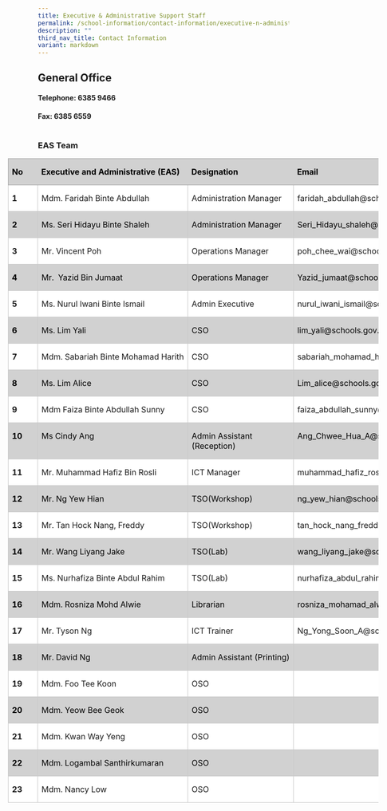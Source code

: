 ```yaml
---
title: Executive & Administrative Support Staff
permalink: /school-information/contact-information/executive-n-administrative-support-staff/
description: ""
third_nav_title: Contact Information
variant: markdown
---
```

## General Office

#### Telephone: 6385 9466<br>
#### Fax: 6385 6559<br><br>
### EAS Team
      
<table style="width:557.25pt;margin-left:-45.15pt;background:white;border-collapse:
 collapse;mso-yfti-tbllook:1184;mso-padding-alt:0in 0in 0in 0in" width="743" cellpadding="0" cellspacing="0" border="0" class="MsoNormalTable"><tbody><tr style="mso-yfti-irow:0;mso-yfti-firstrow:yes;height:22.8pt"><td style="width:32.9pt;border:solid #A5A5A5 1.0pt;
  border-right:none;background:#D1D1D1;mso-background-themecolor:background2;
  mso-background-themeshade:230;padding:0in 5.4pt 0in 5.4pt;height:22.8pt" valign="top" nowrap="" width="44"><p class="MsoNormal"><b><span style="color:black;mso-color-alt:windowtext">No</span></b></p></td><td style="width:175.75pt;border-top:solid #A5A5A5 1.0pt;
  border-left:none;border-bottom:solid #A5A5A5 1.0pt;border-right:none;
  background:#D1D1D1;mso-background-themecolor:background2;mso-background-themeshade:
  230;padding:0in 5.4pt 0in 5.4pt;height:22.8pt" valign="top" nowrap="" width="234"><p class="MsoNormal"><b><span style="color:black;mso-color-alt:windowtext">Executive and Administrative (EAS)</span></b></p></td><td style="width:130.75pt;border-top:solid #A5A5A5 1.0pt;
  border-left:none;border-bottom:solid #A5A5A5 1.0pt;border-right:none;
  background:#D1D1D1;mso-background-themecolor:background2;mso-background-themeshade:
  230;padding:0in 5.4pt 0in 5.4pt;height:22.8pt" valign="top" nowrap="" width="174"><p class="MsoNormal"><b><span style="color:black;mso-color-alt:windowtext">Designation</span></b></p></td><td style="width:217.85pt;border:solid #A5A5A5 1.0pt;
  border-left:none;background:#D1D1D1;mso-background-themecolor:background2;
  mso-background-themeshade:230;padding:0in 5.4pt 0in 5.4pt;height:22.8pt" valign="top" width="290"><p class="MsoNormal"><b><span style="color:black;mso-color-alt:windowtext">Email</span></b></p></td></tr><tr style="mso-yfti-irow:1;height:22.8pt"><td style="width:32.9pt;border:solid #C9C9C9 1.0pt;
  border-top:none;background:transparent;padding:0in 5.4pt 0in 5.4pt;
  height:22.8pt" valign="top" nowrap="" width="44"><p class="MsoNormal"><b>1</b></p></td><td style="width:175.75pt;border-top:none;
  border-left:none;border-bottom:solid #C9C9C9 1.0pt;border-right:solid #C9C9C9 1.0pt;
  background:transparent;padding:0in 5.4pt 0in 5.4pt;height:22.8pt" valign="top" nowrap="" width="234"><p class="MsoNormal">Mdm. Faridah Binte Abdullah</p></td><td style="width:130.75pt;border-top:none;
  border-left:none;border-bottom:solid #C9C9C9 1.0pt;border-right:solid #C9C9C9 1.0pt;
  background:transparent;padding:0in 5.4pt 0in 5.4pt;height:22.8pt" valign="top" nowrap="" width="174"><p class="MsoNormal">Administration Manager</p></td><td style="width:217.85pt;border-top:none;border-left:
  none;border-bottom:solid #C9C9C9 1.0pt;border-right:solid #C9C9C9 1.0pt;
  background:transparent;padding:0in 5.4pt 0in 5.4pt;height:22.8pt" valign="top" width="290"><p class="MsoNormal">faridah_abdullah@schools.gov.sg</p></td></tr><tr style="mso-yfti-irow:2;height:22.8pt"><td style="width:32.9pt;border:solid #C9C9C9 1.0pt;
  border-top:none;background:#D1D1D1;mso-background-themecolor:background2;
  mso-background-themeshade:230;padding:0in 5.4pt 0in 5.4pt;height:22.8pt" valign="top" nowrap="" width="44"><p class="MsoNormal"><b><span style="color:black;mso-color-alt:windowtext">2</span></b></p></td><td style="width:175.75pt;border-top:none;
  border-left:none;border-bottom:solid #C9C9C9 1.0pt;border-right:solid #C9C9C9 1.0pt;
  background:#D1D1D1;mso-background-themecolor:background2;mso-background-themeshade:
  230;padding:0in 5.4pt 0in 5.4pt;height:22.8pt" valign="top" nowrap="" width="234"><p class="MsoNormal"><span style="color:black;mso-color-alt:windowtext">Ms. Seri Hidayu Binte Shaleh</span></p></td><td style="width:130.75pt;border-top:none;
  border-left:none;border-bottom:solid #C9C9C9 1.0pt;border-right:solid #C9C9C9 1.0pt;
  background:#D1D1D1;mso-background-themecolor:background2;mso-background-themeshade:
  230;padding:0in 5.4pt 0in 5.4pt;height:22.8pt" valign="top" nowrap="" width="174"><p class="MsoNormal"><span style="color:black;mso-color-alt:windowtext">Administration Manager</span></p></td><td style="width:217.85pt;border-top:none;border-left:
  none;border-bottom:solid #C9C9C9 1.0pt;border-right:solid #C9C9C9 1.0pt;
  background:#D1D1D1;mso-background-themecolor:background2;mso-background-themeshade:
  230;padding:0in 5.4pt 0in 5.4pt;height:22.8pt" valign="top" width="290"><p class="MsoNormal"><span style="color:black;mso-color-alt:windowtext">Seri_Hidayu_shaleh@schools.gov.sg</span></p></td></tr><tr style="mso-yfti-irow:3;height:22.8pt"><td style="width:32.9pt;border:solid #C9C9C9 1.0pt;
  border-top:none;background:transparent;padding:0in 5.4pt 0in 5.4pt;
  height:22.8pt" valign="top" nowrap="" width="44"><p class="MsoNormal"><b>3</b></p></td><td style="width:175.75pt;border-top:none;
  border-left:none;border-bottom:solid #C9C9C9 1.0pt;border-right:solid #C9C9C9 1.0pt;
  background:transparent;padding:0in 5.4pt 0in 5.4pt;height:22.8pt" valign="top" nowrap="" width="234"><p class="MsoNormal">Mr. Vincent Poh</p></td><td style="width:130.75pt;border-top:none;
  border-left:none;border-bottom:solid #C9C9C9 1.0pt;border-right:solid #C9C9C9 1.0pt;
  background:transparent;padding:0in 5.4pt 0in 5.4pt;height:22.8pt" valign="top" nowrap="" width="174"><p class="MsoNormal">Operations Manager</p></td><td style="width:217.85pt;border-top:none;border-left:
  none;border-bottom:solid #C9C9C9 1.0pt;border-right:solid #C9C9C9 1.0pt;
  background:transparent;padding:0in 5.4pt 0in 5.4pt;height:22.8pt" valign="top" width="290"><p class="MsoNormal">poh_chee_wai@schools.go.sg</p></td></tr><tr style="mso-yfti-irow:4;height:22.8pt"><td style="width:32.9pt;border:solid #C9C9C9 1.0pt;
  border-top:none;background:#D1D1D1;mso-background-themecolor:background2;
  mso-background-themeshade:230;padding:0in 5.4pt 0in 5.4pt;height:22.8pt" valign="top" nowrap="" width="44"><p class="MsoNormal"><b><span style="color:black;mso-color-alt:windowtext">4</span></b></p></td><td style="width:175.75pt;border-top:none;
  border-left:none;border-bottom:solid #C9C9C9 1.0pt;border-right:solid #C9C9C9 1.0pt;
  background:#D1D1D1;mso-background-themecolor:background2;mso-background-themeshade:
  230;padding:0in 5.4pt 0in 5.4pt;height:22.8pt" valign="top" nowrap="" width="234"><p class="MsoNormal"><span style="color:black;mso-color-alt:windowtext">Mr.&nbsp;&nbsp;Yazid Bin Jumaat</span></p></td><td style="width:130.75pt;border-top:none;
  border-left:none;border-bottom:solid #C9C9C9 1.0pt;border-right:solid #C9C9C9 1.0pt;
  background:#D1D1D1;mso-background-themecolor:background2;mso-background-themeshade:
  230;padding:0in 5.4pt 0in 5.4pt;height:22.8pt" valign="top" nowrap="" width="174"><p class="MsoNormal"><span style="color:black;mso-color-alt:windowtext">Operations Manager</span></p></td><td style="width:217.85pt;border-top:none;border-left:
  none;border-bottom:solid #C9C9C9 1.0pt;border-right:solid #C9C9C9 1.0pt;
  background:#D1D1D1;mso-background-themecolor:background2;mso-background-themeshade:
  230;padding:0in 5.4pt 0in 5.4pt;height:22.8pt" valign="top" width="290"><p class="MsoNormal"><span style="color:black;mso-color-alt:windowtext">Yazid_jumaat@schools.gov.sg</span></p></td></tr><tr style="mso-yfti-irow:5;height:22.8pt"><td style="width:32.9pt;border:solid #C9C9C9 1.0pt;
  border-top:none;background:transparent;padding:0in 5.4pt 0in 5.4pt;
  height:22.8pt" valign="top" nowrap="" width="44"><p class="MsoNormal"><b>5</b></p></td><td style="width:175.75pt;border-top:none;
  border-left:none;border-bottom:solid #C9C9C9 1.0pt;border-right:solid #C9C9C9 1.0pt;
  background:transparent;padding:0in 5.4pt 0in 5.4pt;height:22.8pt" valign="top" nowrap="" width="234"><p class="MsoNormal"><span style="mso-ansi-language:DE" lang="DE">Ms. Nurul Iwani Binte Ismail</span></p></td><td style="width:130.75pt;border-top:none;
  border-left:none;border-bottom:solid #C9C9C9 1.0pt;border-right:solid #C9C9C9 1.0pt;
  background:transparent;padding:0in 5.4pt 0in 5.4pt;height:22.8pt" valign="top" nowrap="" width="174"><p class="MsoNormal">Admin Executive</p></td><td style="width:217.85pt;border-top:none;border-left:
  none;border-bottom:solid #C9C9C9 1.0pt;border-right:solid #C9C9C9 1.0pt;
  background:transparent;padding:0in 5.4pt 0in 5.4pt;height:22.8pt" valign="top" width="290"><p class="MsoNormal">nurul_iwani_ismail@schools.gov.sg</p></td></tr><tr style="mso-yfti-irow:6;height:22.8pt"><td style="width:32.9pt;border:solid #C9C9C9 1.0pt;
  border-top:none;background:#D1D1D1;mso-background-themecolor:background2;
  mso-background-themeshade:230;padding:0in 5.4pt 0in 5.4pt;height:22.8pt" valign="top" nowrap="" width="44"><p class="MsoNormal"><b><span style="color:black;mso-color-alt:windowtext">6</span></b></p></td><td style="width:175.75pt;border-top:none;
  border-left:none;border-bottom:solid #C9C9C9 1.0pt;border-right:solid #C9C9C9 1.0pt;
  background:#D1D1D1;mso-background-themecolor:background2;mso-background-themeshade:
  230;padding:0in 5.4pt 0in 5.4pt;height:22.8pt" valign="top" nowrap="" width="234"><p class="MsoNormal"><span style="color:black;mso-color-alt:windowtext">Ms. Lim Yali</span></p></td><td style="width:130.75pt;border-top:none;
  border-left:none;border-bottom:solid #C9C9C9 1.0pt;border-right:solid #C9C9C9 1.0pt;
  background:#D1D1D1;mso-background-themecolor:background2;mso-background-themeshade:
  230;padding:0in 5.4pt 0in 5.4pt;height:22.8pt" valign="top" nowrap="" width="174"><p class="MsoNormal"><span style="color:black;mso-color-alt:windowtext">CSO</span></p></td><td style="width:217.85pt;border-top:none;border-left:
  none;border-bottom:solid #C9C9C9 1.0pt;border-right:solid #C9C9C9 1.0pt;
  background:#D1D1D1;mso-background-themecolor:background2;mso-background-themeshade:
  230;padding:0in 5.4pt 0in 5.4pt;height:22.8pt" valign="top" width="290"><p class="MsoNormal"><span style="color:black;mso-color-alt:windowtext">lim_yali@schools.gov.sg</span></p></td></tr><tr style="mso-yfti-irow:7;height:22.8pt"><td style="width:32.9pt;border:solid #C9C9C9 1.0pt;
  border-top:none;background:transparent;padding:0in 5.4pt 0in 5.4pt;
  height:22.8pt" valign="top" nowrap="" width="44"><p class="MsoNormal"><b>7</b></p></td><td style="width:175.75pt;border-top:none;
  border-left:none;border-bottom:solid #C9C9C9 1.0pt;border-right:solid #C9C9C9 1.0pt;
  background:transparent;padding:0in 5.4pt 0in 5.4pt;height:22.8pt" valign="top" nowrap="" width="234"><p class="MsoNormal">Mdm. Sabariah Binte Mohamad Harith</p></td><td style="width:130.75pt;border-top:none;
  border-left:none;border-bottom:solid #C9C9C9 1.0pt;border-right:solid #C9C9C9 1.0pt;
  background:transparent;padding:0in 5.4pt 0in 5.4pt;height:22.8pt" valign="top" nowrap="" width="174"><p class="MsoNormal">CSO</p></td><td style="width:217.85pt;border-top:none;border-left:
  none;border-bottom:solid #C9C9C9 1.0pt;border-right:solid #C9C9C9 1.0pt;
  background:transparent;padding:0in 5.4pt 0in 5.4pt;height:22.8pt" valign="top" width="290"><p class="MsoNormal">sabariah_mohamad_harith@schools.gov.sg</p></td></tr><tr style="mso-yfti-irow:8;height:22.8pt"><td style="width:32.9pt;border:solid #C9C9C9 1.0pt;
  border-top:none;background:#D1D1D1;mso-background-themecolor:background2;
  mso-background-themeshade:230;padding:0in 5.4pt 0in 5.4pt;height:22.8pt" valign="top" nowrap="" width="44"><p class="MsoNormal"><b><span style="color:black;mso-color-alt:windowtext">8</span></b></p></td><td style="width:175.75pt;border-top:none;
  border-left:none;border-bottom:solid #C9C9C9 1.0pt;border-right:solid #C9C9C9 1.0pt;
  background:#D1D1D1;mso-background-themecolor:background2;mso-background-themeshade:
  230;padding:0in 5.4pt 0in 5.4pt;height:22.8pt" valign="top" nowrap="" width="234"><p class="MsoNormal"><span style="color:black;mso-color-alt:windowtext">Ms. Lim Alice</span></p></td><td style="width:130.75pt;border-top:none;
  border-left:none;border-bottom:solid #C9C9C9 1.0pt;border-right:solid #C9C9C9 1.0pt;
  background:#D1D1D1;mso-background-themecolor:background2;mso-background-themeshade:
  230;padding:0in 5.4pt 0in 5.4pt;height:22.8pt" valign="top" nowrap="" width="174"><p class="MsoNormal"><span style="color:black;mso-color-alt:windowtext">CSO</span></p></td><td style="width:217.85pt;border-top:none;border-left:
  none;border-bottom:solid #C9C9C9 1.0pt;border-right:solid #C9C9C9 1.0pt;
  background:#D1D1D1;mso-background-themecolor:background2;mso-background-themeshade:
  230;padding:0in 5.4pt 0in 5.4pt;height:22.8pt" valign="top" width="290"><p class="MsoNormal"><span style="color:black;mso-color-alt:windowtext">Lim_alice@schools.gov.sg</span></p></td></tr><tr style="mso-yfti-irow:9;height:22.8pt"><td style="width:32.9pt;border:solid #C9C9C9 1.0pt;
  border-top:none;background:transparent;padding:0in 5.4pt 0in 5.4pt;
  height:22.8pt" valign="top" nowrap="" width="44"><p class="MsoNormal"><b>9</b></p></td><td style="width:175.75pt;border-top:none;
  border-left:none;border-bottom:solid #C9C9C9 1.0pt;border-right:solid #C9C9C9 1.0pt;
  background:transparent;padding:0in 5.4pt 0in 5.4pt;height:22.8pt" valign="top" nowrap="" width="234"><p class="MsoNormal">Mdm Faiza Binte Abdullah Sunny</p></td><td style="width:130.75pt;border-top:none;
  border-left:none;border-bottom:solid #C9C9C9 1.0pt;border-right:solid #C9C9C9 1.0pt;
  background:transparent;padding:0in 5.4pt 0in 5.4pt;height:22.8pt" valign="top" nowrap="" width="174"><p class="MsoNormal">CSO</p></td><td style="width:217.85pt;border-top:none;border-left:
  none;border-bottom:solid #C9C9C9 1.0pt;border-right:solid #C9C9C9 1.0pt;
  background:transparent;padding:0in 5.4pt 0in 5.4pt;height:22.8pt" valign="top" width="290"><p class="MsoNormal">faiza_abdullah_sunny@schools.gov.sg</p></td></tr><tr style="mso-yfti-irow:10;height:22.8pt"><td style="width:32.9pt;border:solid #C9C9C9 1.0pt;
  border-top:none;background:#D1D1D1;mso-background-themecolor:background2;
  mso-background-themeshade:230;padding:0in 5.4pt 0in 5.4pt;height:22.8pt" valign="top" nowrap="" width="44"><p class="MsoNormal"><b><span style="color:black;mso-color-alt:windowtext">10</span></b></p></td><td style="width:175.75pt;border-top:none;
  border-left:none;border-bottom:solid #C9C9C9 1.0pt;border-right:solid #C9C9C9 1.0pt;
  background:#D1D1D1;mso-background-themecolor:background2;mso-background-themeshade:
  230;padding:0in 5.4pt 0in 5.4pt;height:22.8pt" valign="top" nowrap="" width="234"><p class="MsoNormal"><span style="color:black;mso-color-alt:windowtext">Ms Cindy Ang</span></p></td><td style="width:130.75pt;border-top:none;
  border-left:none;border-bottom:solid #C9C9C9 1.0pt;border-right:solid #C9C9C9 1.0pt;
  background:#D1D1D1;mso-background-themecolor:background2;mso-background-themeshade:
  230;padding:0in 5.4pt 0in 5.4pt;height:22.8pt" valign="top" nowrap="" width="174"><p class="MsoNormal"><span style="color:black;mso-color-alt:windowtext">Admin Assistant<br>(Reception)</span></p></td><td style="width:217.85pt;border-top:none;border-left:
  none;border-bottom:solid #C9C9C9 1.0pt;border-right:solid #C9C9C9 1.0pt;
  background:#D1D1D1;mso-background-themecolor:background2;mso-background-themeshade:
  230;padding:0in 5.4pt 0in 5.4pt;height:22.8pt" valign="top" width="290"><p class="MsoNormal"><span style="color:black;mso-color-alt:windowtext">Ang_Chwee_Hua_A@schools.gov.sg</span></p></td></tr><tr style="mso-yfti-irow:11;height:22.8pt"><td style="width:32.9pt;border:solid #C9C9C9 1.0pt;
  border-top:none;background:transparent;padding:0in 5.4pt 0in 5.4pt;
  height:22.8pt" valign="top" nowrap="" width="44"><p class="MsoNormal"><b>11</b></p></td><td style="width:175.75pt;border-top:none;
  border-left:none;border-bottom:solid #C9C9C9 1.0pt;border-right:solid #C9C9C9 1.0pt;
  background:transparent;padding:0in 5.4pt 0in 5.4pt;height:22.8pt" valign="top" nowrap="" width="234"><p class="MsoNormal"><span style="mso-ansi-language:DE" lang="DE">Mr. Muhammad Hafiz Bin Rosli</span></p></td><td style="width:130.75pt;border-top:none;
  border-left:none;border-bottom:solid #C9C9C9 1.0pt;border-right:solid #C9C9C9 1.0pt;
  background:transparent;padding:0in 5.4pt 0in 5.4pt;height:22.8pt" valign="top" nowrap="" width="174"><p class="MsoNormal">ICT Manager</p></td><td style="width:217.85pt;border-top:none;border-left:
  none;border-bottom:solid #C9C9C9 1.0pt;border-right:solid #C9C9C9 1.0pt;
  background:transparent;padding:0in 5.4pt 0in 5.4pt;height:22.8pt" valign="top" width="290"><p class="MsoNormal">muhammad_hafiz_rosli@schools.gov.sg</p></td></tr><tr style="mso-yfti-irow:12;height:22.8pt"><td style="width:32.9pt;border:solid #C9C9C9 1.0pt;
  border-top:none;background:#D1D1D1;mso-background-themecolor:background2;
  mso-background-themeshade:230;padding:0in 5.4pt 0in 5.4pt;height:22.8pt" valign="top" nowrap="" width="44"><p class="MsoNormal"><b><span style="color:black;mso-color-alt:windowtext">12</span></b></p></td><td style="width:175.75pt;border-top:none;
  border-left:none;border-bottom:solid #C9C9C9 1.0pt;border-right:solid #C9C9C9 1.0pt;
  background:#D1D1D1;mso-background-themecolor:background2;mso-background-themeshade:
  230;padding:0in 5.4pt 0in 5.4pt;height:22.8pt" valign="top" nowrap="" width="234"><p class="MsoNormal"><span style="color:black;mso-color-alt:windowtext">Mr. Ng Yew Hian</span></p></td><td style="width:130.75pt;border-top:none;
  border-left:none;border-bottom:solid #C9C9C9 1.0pt;border-right:solid #C9C9C9 1.0pt;
  background:#D1D1D1;mso-background-themecolor:background2;mso-background-themeshade:
  230;padding:0in 5.4pt 0in 5.4pt;height:22.8pt" valign="top" nowrap="" width="174"><p class="MsoNormal"><span style="color:black;mso-color-alt:windowtext">TSO(Workshop)</span></p></td><td style="width:217.85pt;border-top:none;border-left:
  none;border-bottom:solid #C9C9C9 1.0pt;border-right:solid #C9C9C9 1.0pt;
  background:#D1D1D1;mso-background-themecolor:background2;mso-background-themeshade:
  230;padding:0in 5.4pt 0in 5.4pt;height:22.8pt" valign="top" width="290"><p class="MsoNormal"><span style="color:black;mso-color-alt:windowtext">ng_yew_hian@schools.gov.sg</span></p></td></tr><tr style="mso-yfti-irow:13;height:22.8pt"><td style="width:32.9pt;border:solid #C9C9C9 1.0pt;
  border-top:none;background:transparent;padding:0in 5.4pt 0in 5.4pt;
  height:22.8pt" valign="top" nowrap="" width="44"><p class="MsoNormal"><b>13</b></p></td><td style="width:175.75pt;border-top:none;
  border-left:none;border-bottom:solid #C9C9C9 1.0pt;border-right:solid #C9C9C9 1.0pt;
  background:transparent;padding:0in 5.4pt 0in 5.4pt;height:22.8pt" valign="top" nowrap="" width="234"><p class="MsoNormal">Mr. Tan Hock Nang, Freddy</p></td><td style="width:130.75pt;border-top:none;
  border-left:none;border-bottom:solid #C9C9C9 1.0pt;border-right:solid #C9C9C9 1.0pt;
  background:transparent;padding:0in 5.4pt 0in 5.4pt;height:22.8pt" valign="top" nowrap="" width="174"><p class="MsoNormal">TSO(Workshop)</p></td><td style="width:217.85pt;border-top:none;border-left:
  none;border-bottom:solid #C9C9C9 1.0pt;border-right:solid #C9C9C9 1.0pt;
  background:transparent;padding:0in 5.4pt 0in 5.4pt;height:22.8pt" valign="top" width="290"><p class="MsoNormal">tan_hock_nang_freddy@schools.gov.sg</p></td></tr><tr style="mso-yfti-irow:14;height:22.8pt"><td style="width:32.9pt;border:solid #C9C9C9 1.0pt;
  border-top:none;background:#D1D1D1;mso-background-themecolor:background2;
  mso-background-themeshade:230;padding:0in 5.4pt 0in 5.4pt;height:22.8pt" valign="top" nowrap="" width="44"><p class="MsoNormal"><b><span style="color:black;mso-color-alt:windowtext">14</span></b></p></td><td style="width:175.75pt;border-top:none;
  border-left:none;border-bottom:solid #C9C9C9 1.0pt;border-right:solid #C9C9C9 1.0pt;
  background:#D1D1D1;mso-background-themecolor:background2;mso-background-themeshade:
  230;padding:0in 5.4pt 0in 5.4pt;height:22.8pt" valign="top" nowrap="" width="234"><p class="MsoNormal"><span style="color:black;mso-color-alt:windowtext">Mr. Wang Liyang Jake</span></p></td><td style="width:130.75pt;border-top:none;
  border-left:none;border-bottom:solid #C9C9C9 1.0pt;border-right:solid #C9C9C9 1.0pt;
  background:#D1D1D1;mso-background-themecolor:background2;mso-background-themeshade:
  230;padding:0in 5.4pt 0in 5.4pt;height:22.8pt" valign="top" nowrap="" width="174"><p class="MsoNormal"><span style="color:black;mso-color-alt:windowtext">TSO(Lab)</span></p></td><td style="width:217.85pt;border-top:none;border-left:
  none;border-bottom:solid #C9C9C9 1.0pt;border-right:solid #C9C9C9 1.0pt;
  background:#D1D1D1;mso-background-themecolor:background2;mso-background-themeshade:
  230;padding:0in 5.4pt 0in 5.4pt;height:22.8pt" valign="top" width="290"><p class="MsoNormal"><span style="color:black;mso-color-alt:windowtext">wang_liyang_jake@schools.gov.sg</span></p></td></tr><tr style="mso-yfti-irow:15;height:22.8pt"><td style="width:32.9pt;border:solid #C9C9C9 1.0pt;
  border-top:none;background:transparent;padding:0in 5.4pt 0in 5.4pt;
  height:22.8pt" valign="top" nowrap="" width="44"><p class="MsoNormal"><b>15</b></p></td><td style="width:175.75pt;border-top:none;
  border-left:none;border-bottom:solid #C9C9C9 1.0pt;border-right:solid #C9C9C9 1.0pt;
  background:transparent;padding:0in 5.4pt 0in 5.4pt;height:22.8pt" valign="top" nowrap="" width="234"><p class="MsoNormal"><span style="mso-ansi-language:DE" lang="DE">Ms. Nurhafiza Binte Abdul Rahim</span></p></td><td style="width:130.75pt;border-top:none;
  border-left:none;border-bottom:solid #C9C9C9 1.0pt;border-right:solid #C9C9C9 1.0pt;
  background:transparent;padding:0in 5.4pt 0in 5.4pt;height:22.8pt" valign="top" nowrap="" width="174"><p class="MsoNormal">TSO(Lab)</p></td><td style="width:217.85pt;border-top:none;border-left:
  none;border-bottom:solid #C9C9C9 1.0pt;border-right:solid #C9C9C9 1.0pt;
  background:transparent;padding:0in 5.4pt 0in 5.4pt;height:22.8pt" valign="top" width="290"><p class="MsoNormal">nurhafiza_abdul_rahim@schools.gov.sg</p></td></tr><tr style="mso-yfti-irow:16;height:22.8pt"><td style="width:32.9pt;border:solid #C9C9C9 1.0pt;
  border-top:none;background:#D1D1D1;mso-background-themecolor:background2;
  mso-background-themeshade:230;padding:0in 5.4pt 0in 5.4pt;height:22.8pt" valign="top" nowrap="" width="44"><p class="MsoNormal"><b><span style="color:black;mso-color-alt:windowtext">16</span></b></p></td><td style="width:175.75pt;border-top:none;
  border-left:none;border-bottom:solid #C9C9C9 1.0pt;border-right:solid #C9C9C9 1.0pt;
  background:#D1D1D1;mso-background-themecolor:background2;mso-background-themeshade:
  230;padding:0in 5.4pt 0in 5.4pt;height:22.8pt" valign="top" nowrap="" width="234"><p class="MsoNormal"><span style="color:black;mso-color-alt:windowtext">Mdm. Rosniza Mohd Alwie</span></p></td><td style="width:130.75pt;border-top:none;
  border-left:none;border-bottom:solid #C9C9C9 1.0pt;border-right:solid #C9C9C9 1.0pt;
  background:#D1D1D1;mso-background-themecolor:background2;mso-background-themeshade:
  230;padding:0in 5.4pt 0in 5.4pt;height:22.8pt" valign="top" nowrap="" width="174"><p class="MsoNormal"><span style="color:black;mso-color-alt:windowtext">Librarian</span></p></td><td style="width:217.85pt;border-top:none;border-left:
  none;border-bottom:solid #C9C9C9 1.0pt;border-right:solid #C9C9C9 1.0pt;
  background:#D1D1D1;mso-background-themecolor:background2;mso-background-themeshade:
  230;padding:0in 5.4pt 0in 5.4pt;height:22.8pt" valign="top" width="290"><p class="MsoNormal"><span style="color:black;mso-color-alt:windowtext">rosniza_mohamad_alwie@schools.gov.sg</span></p></td></tr><tr style="mso-yfti-irow:17;height:22.8pt"><td style="width:32.9pt;border:solid #C9C9C9 1.0pt;
  border-top:none;background:transparent;padding:0in 5.4pt 0in 5.4pt;
  height:22.8pt" valign="top" nowrap="" width="44"><p class="MsoNormal"><b>17</b></p></td><td style="width:175.75pt;border-top:none;
  border-left:none;border-bottom:solid #C9C9C9 1.0pt;border-right:solid #C9C9C9 1.0pt;
  background:transparent;padding:0in 5.4pt 0in 5.4pt;height:22.8pt" valign="top" nowrap="" width="234"><p class="MsoNormal">Mr. Tyson Ng</p></td><td style="width:130.75pt;border-top:none;
  border-left:none;border-bottom:solid #C9C9C9 1.0pt;border-right:solid #C9C9C9 1.0pt;
  background:transparent;padding:0in 5.4pt 0in 5.4pt;height:22.8pt" valign="top" nowrap="" width="174"><p class="MsoNormal">ICT Trainer</p></td><td style="width:217.85pt;border-top:none;border-left:
  none;border-bottom:solid #C9C9C9 1.0pt;border-right:solid #C9C9C9 1.0pt;
  background:transparent;padding:0in 5.4pt 0in 5.4pt;height:22.8pt" valign="top" width="290"><p class="MsoNormal">Ng_Yong_Soon_A@schools.gov.sg</p></td></tr><tr style="mso-yfti-irow:18;height:22.8pt"><td style="width:32.9pt;border:solid #C9C9C9 1.0pt;
  border-top:none;background:#D1D1D1;mso-background-themecolor:background2;
  mso-background-themeshade:230;padding:0in 5.4pt 0in 5.4pt;height:22.8pt" valign="top" nowrap="" width="44"><p class="MsoNormal"><b><span style="color:black;mso-color-alt:windowtext">18</span></b></p></td><td style="width:175.75pt;border-top:none;
  border-left:none;border-bottom:solid #C9C9C9 1.0pt;border-right:solid #C9C9C9 1.0pt;
  background:#D1D1D1;mso-background-themecolor:background2;mso-background-themeshade:
  230;padding:0in 5.4pt 0in 5.4pt;height:22.8pt" valign="top" nowrap="" width="234"><p class="MsoNormal"><span style="color:black;mso-color-alt:windowtext">Mr. David Ng</span></p></td><td style="width:130.75pt;border-top:none;
  border-left:none;border-bottom:solid #C9C9C9 1.0pt;border-right:solid #C9C9C9 1.0pt;
  background:#D1D1D1;mso-background-themecolor:background2;mso-background-themeshade:
  230;padding:0in 5.4pt 0in 5.4pt;height:22.8pt" valign="top" nowrap="" width="174"><p class="MsoNormal"><span style="color:black;mso-color-alt:windowtext">Admin Assistant (Printing)</span></p></td><td style="width:217.85pt;border-top:none;border-left:
  none;border-bottom:solid #C9C9C9 1.0pt;border-right:solid #C9C9C9 1.0pt;
  background:#D1D1D1;mso-background-themecolor:background2;mso-background-themeshade:
  230;padding:0in 5.4pt 0in 5.4pt;height:22.8pt" valign="top" width="290"><p class="MsoNormal"><span style="color:black;mso-color-alt:windowtext">&nbsp;</span></p></td></tr><tr style="mso-yfti-irow:19;height:22.8pt"><td style="width:32.9pt;border:solid #C9C9C9 1.0pt;
  border-top:none;background:transparent;padding:0in 5.4pt 0in 5.4pt;
  height:22.8pt" valign="top" nowrap="" width="44"><p class="MsoNormal"><b>19</b></p></td><td style="width:175.75pt;border-top:none;
  border-left:none;border-bottom:solid #C9C9C9 1.0pt;border-right:solid #C9C9C9 1.0pt;
  background:transparent;padding:0in 5.4pt 0in 5.4pt;height:22.8pt" valign="top" nowrap="" width="234"><p class="MsoNormal">Mdm. Foo Tee Koon</p></td><td style="width:130.75pt;border-top:none;
  border-left:none;border-bottom:solid #C9C9C9 1.0pt;border-right:solid #C9C9C9 1.0pt;
  background:transparent;padding:0in 5.4pt 0in 5.4pt;height:22.8pt" valign="top" nowrap="" width="174"><p class="MsoNormal">OSO</p></td><td style="width:217.85pt;border-top:none;border-left:
  none;border-bottom:solid #C9C9C9 1.0pt;border-right:solid #C9C9C9 1.0pt;
  background:transparent;padding:0in 5.4pt 0in 5.4pt;height:22.8pt" valign="top" width="290"><p class="MsoNormal">&nbsp;</p></td></tr><tr style="mso-yfti-irow:20;height:22.8pt"><td style="width:32.9pt;border:solid #C9C9C9 1.0pt;
  border-top:none;background:#D1D1D1;mso-background-themecolor:background2;
  mso-background-themeshade:230;padding:0in 5.4pt 0in 5.4pt;height:22.8pt" valign="top" nowrap="" width="44"><p class="MsoNormal"><b><span style="color:black;mso-color-alt:windowtext">20</span></b></p></td><td style="width:175.75pt;border-top:none;
  border-left:none;border-bottom:solid #C9C9C9 1.0pt;border-right:solid #C9C9C9 1.0pt;
  background:#D1D1D1;mso-background-themecolor:background2;mso-background-themeshade:
  230;padding:0in 5.4pt 0in 5.4pt;height:22.8pt" valign="top" nowrap="" width="234"><p class="MsoNormal"><span style="color:black;mso-color-alt:windowtext">Mdm. Yeow Bee Geok</span></p></td><td style="width:130.75pt;border-top:none;
  border-left:none;border-bottom:solid #C9C9C9 1.0pt;border-right:solid #C9C9C9 1.0pt;
  background:#D1D1D1;mso-background-themecolor:background2;mso-background-themeshade:
  230;padding:0in 5.4pt 0in 5.4pt;height:22.8pt" valign="top" nowrap="" width="174"><p class="MsoNormal"><span style="color:black;mso-color-alt:windowtext">OSO</span></p></td><td style="width:217.85pt;border-top:none;border-left:
  none;border-bottom:solid #C9C9C9 1.0pt;border-right:solid #C9C9C9 1.0pt;
  background:#D1D1D1;mso-background-themecolor:background2;mso-background-themeshade:
  230;padding:0in 5.4pt 0in 5.4pt;height:22.8pt" valign="top" width="290"><p class="MsoNormal"><span style="color:black;mso-color-alt:windowtext">&nbsp;</span></p></td></tr><tr style="mso-yfti-irow:21;height:22.8pt"><td style="width:32.9pt;border:solid #C9C9C9 1.0pt;
  border-top:none;background:transparent;padding:0in 5.4pt 0in 5.4pt;
  height:22.8pt" valign="top" nowrap="" width="44"><p class="MsoNormal"><b>21</b></p></td><td style="width:175.75pt;border-top:none;
  border-left:none;border-bottom:solid #C9C9C9 1.0pt;border-right:solid #C9C9C9 1.0pt;
  background:transparent;padding:0in 5.4pt 0in 5.4pt;height:22.8pt" valign="top" nowrap="" width="234"><p class="MsoNormal">Mdm. Kwan Way Yeng</p></td><td style="width:130.75pt;border-top:none;
  border-left:none;border-bottom:solid #C9C9C9 1.0pt;border-right:solid #C9C9C9 1.0pt;
  background:transparent;padding:0in 5.4pt 0in 5.4pt;height:22.8pt" valign="top" nowrap="" width="174"><p class="MsoNormal">OSO</p></td><td style="width:217.85pt;border-top:none;border-left:
  none;border-bottom:solid #C9C9C9 1.0pt;border-right:solid #C9C9C9 1.0pt;
  background:transparent;padding:0in 5.4pt 0in 5.4pt;height:22.8pt" valign="top" width="290"><p class="MsoNormal">&nbsp;</p></td></tr><tr style="mso-yfti-irow:22;height:22.8pt"><td style="width:32.9pt;border:solid #C9C9C9 1.0pt;
  border-top:none;background:#D1D1D1;mso-background-themecolor:background2;
  mso-background-themeshade:230;padding:0in 5.4pt 0in 5.4pt;height:22.8pt" valign="top" nowrap="" width="44"><p class="MsoNormal"><b><span style="color:black;mso-color-alt:windowtext">22</span></b></p></td><td style="width:175.75pt;border-top:none;
  border-left:none;border-bottom:solid #C9C9C9 1.0pt;border-right:solid #C9C9C9 1.0pt;
  background:#D1D1D1;mso-background-themecolor:background2;mso-background-themeshade:
  230;padding:0in 5.4pt 0in 5.4pt;height:22.8pt" valign="top" nowrap="" width="234"><p class="MsoNormal"><span style="color:black;mso-color-alt:windowtext">Mdm. Logambal Santhirkumaran</span></p></td><td style="width:130.75pt;border-top:none;
  border-left:none;border-bottom:solid #C9C9C9 1.0pt;border-right:solid #C9C9C9 1.0pt;
  background:#D1D1D1;mso-background-themecolor:background2;mso-background-themeshade:
  230;padding:0in 5.4pt 0in 5.4pt;height:22.8pt" valign="top" nowrap="" width="174"><p class="MsoNormal"><span style="color:black;mso-color-alt:windowtext">OSO</span></p></td><td style="width:217.85pt;border-top:none;border-left:
  none;border-bottom:solid #C9C9C9 1.0pt;border-right:solid #C9C9C9 1.0pt;
  background:#D1D1D1;mso-background-themecolor:background2;mso-background-themeshade:
  230;padding:0in 5.4pt 0in 5.4pt;height:22.8pt" valign="top" width="290"><p class="MsoNormal"><span style="color:black;mso-color-alt:windowtext">&nbsp;</span></p></td></tr><tr style="mso-yfti-irow:23;mso-yfti-lastrow:yes;height:22.8pt"><td style="width:32.9pt;border:solid #C9C9C9 1.0pt;
  border-top:none;background:transparent;padding:0in 5.4pt 0in 5.4pt;
  height:22.8pt" valign="top" nowrap="" width="44"><p class="MsoNormal"><b>23</b></p></td><td style="width:175.75pt;border-top:none;
  border-left:none;border-bottom:solid #C9C9C9 1.0pt;border-right:solid #C9C9C9 1.0pt;
  background:transparent;padding:0in 5.4pt 0in 5.4pt;height:22.8pt" valign="top" nowrap="" width="234"><p class="MsoNormal">Mdm. Nancy Low</p></td><td style="width:130.75pt;border-top:none;
  border-left:none;border-bottom:solid #C9C9C9 1.0pt;border-right:solid #C9C9C9 1.0pt;
  background:transparent;padding:0in 5.4pt 0in 5.4pt;height:22.8pt" valign="top" nowrap="" width="174"><p class="MsoNormal">OSO</p></td><td style="width:217.85pt;border-top:none;border-left:
  none;border-bottom:solid #C9C9C9 1.0pt;border-right:solid #C9C9C9 1.0pt;
  background:transparent;padding:0in 5.4pt 0in 5.4pt;height:22.8pt" valign="top" width="290"><p class="MsoNormal">&nbsp;</p></td></tr></tbody></table>